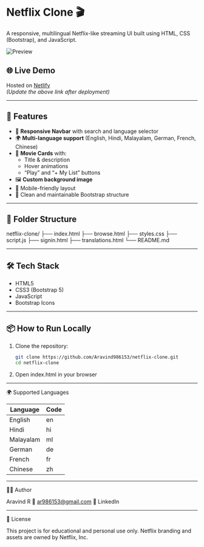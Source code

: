 # Netflix Clone 🎬

A responsive, multilingual Netflix-like streaming UI built using HTML, CSS (Bootstrap), and JavaScript.

![Preview](https://i.ibb.co/XxzTK8Dr/Screenshot-from-2025-05-22-17-39-54.png)

## 🌐 Live Demo

Hosted on [Netlify](https://myproject-aravindr2025.netlify.app/)  
*(Update the above link after deployment)*

---

## 🚀 Features

- 🔎 **Responsive Navbar** with search and language selector
- 🌍 **Multi-language support** (English, Hindi, Malayalam, German, French, Chinese)
- 🎥 **Movie Cards** with:
  - Title & description
  - Hover animations
  - “Play” and “+ My List” buttons
- 🖼️ **Custom background image**
- 📱 Mobile-friendly layout
- 🧪 Clean and maintainable Bootstrap structure

---

## 📁 Folder Structure


netflix-clone/
├── index.html
├── browse.html
├── styles.css
├── script.js
├── signin.html
├── translations.html
└── README.md



---

## 🛠️ Tech Stack

- HTML5
- CSS3 (Bootstrap 5)
- JavaScript
- Bootstrap Icons

---

## 📦 How to Run Locally

1. Clone the repository:
   ```bash
   git clone https://github.com/Aravind986153/netflix-clone.git
   cd netflix-clone

2. Open index.html in your browser

---


🌍 Supported Languages

| Language  | Code |
| --------- | ---- |
| English   | en   |
| Hindi     | hi   |
| Malayalam | ml   |
| German    | de   |
| French    | fr   |
| Chinese   | zh   |


---


👨‍💻 Author

Aravind R
📧 ar986153@gmail.com
🔗 LinkedIn

---

📄 License

This project is for educational and personal use only. Netflix branding and assets are owned by Netflix, Inc.
